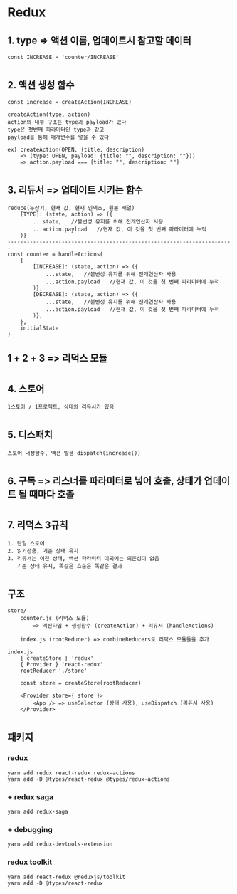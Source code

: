 # Redux

## 1. type => 액션 이름, 업데이트시 참고할 데이터

    const INCREASE = 'counter/INCREASE'

#

## 2. 액션 생성 함수

    const increase = createAction(INCREASE)

    createAction(type, action)
    action의 내부 구조는 type과 payload가 있다
    type은 첫번째 파라미터인 type과 같고
    payload를 통해 매개변수를 넣을 수 있다

    ex) createAction(OPEN, (title, description)
        => (type: OPEN, payload: {title: "", description: ""}))
    	=> action.payload === {title: "", description: ""}

#

## 3. 리듀서 => 업데이트 시키는 함수

    reduce(누산기, 현재 값, 현재 인덱스, 원본 배열)
        [TYPE]: (state, action) => ({
        	...state,	//불변성 유지를 위해 전개연산자 사용
        	...action.payload	//현재 값, 이 것을 첫 번째 파라미터에 누적
        )}
    -----------------------------------------------------------------------
    const counter = handleActions(
    	{
    		[INCREASE]: (state, action) => ({
    			...state,	//불변성 유지를 위해 전개연산자 사용
    			...action.payload	//현재 값, 이 것을 첫 번째 파라미터에 누적
    		)},
    		[DECREASE]: (state, action) => ({
    			...state,	//불변성 유지를 위해 전개연산자 사용
    			...action.payload	//현재 값, 이 것을 첫 번째 파라미터에 누적
    		)},
    	},
    	initialState
    )

## 1 + 2 + 3 => 리덕스 모듈

#

## 4. 스토어

    1스토어 / 1프로젝트, 상태와 리듀서가 있음

#

## 5. 디스패치

    스토어 내장함수, 액션 발생 dispatch(increase())

#

## 6. 구독 => 리스너를 파라미터로 넣어 호출, 상태가 업데이트 될 때마다 호출

#

## 7. 리덕스 3규칙

    1. 단일 스토어
    2. 읽기전용, 기존 상태 유지
    3. 리듀서는 이전 상태, 액션 파라미터 이외에는 의존성이 없음
       기존 상태 유지, 똑같은 호출은 똑같은 결과

#

## 구조

    store/
    	counter.js (리덕스 모듈)
            => 액션타입 + 생성함수 (createAction) + 리듀서 (handleActions)

    	index.js (rootReducer) => combineReducers로 리덕스 모듈들을 추가

    index.js
    	{ createStore } 'redux'
    	{ Provider } 'react-redux'
    	rootReducer './store'

    	const store = createStore(rootReducer)

    	<Provider store={ store }>
    		<App /> => useSelector (상태 사용), useDispatch (리듀서 사용)
    	</Provider>

#

## 패키지

### redux

    yarn add redux react-redux redux-actions
    yarn add -D @types/react-redux @types/redux-actions

### + redux saga

    yarn add redux-saga

### + debugging

    yarn add redux-devtools-extension

### redux toolkit

    yarn add react-redux @reduxjs/toolkit
    yarn add -D @types/react-redux
